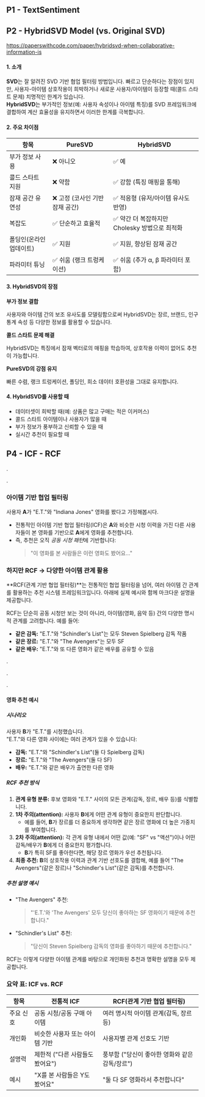﻿## P1 - TextSentiment


## P2 - HybridSVD Model (vs. Original SVD)

https://paperswithcode.com/paper/hybridsvd-when-collaborative-information-is

#### 1. 소개

**SVD**는 잘 알려진 SVD 기반 협업 필터링 방법입니다. 빠르고 단순하다는 장점이 있지만, 사용자-아이템 상호작용이 희박하거나 새로운 사용자/아이템이 등장할 때(콜드 스타트 문제) 치명적인 한계가 있습니다.  
**HybridSVD**는 부가적인 정보(예: 사용자 속성이나 아이템 특징)를 SVD 프레임워크에 결합하여 계산 효율성을 유지하면서 이러한 한계를 극복합니다.

#### 2. 주요 차이점

| 항목                       | PureSVD                                      | HybridSVD                                                      |
|---------------------------|----------------------------------------------|----------------------------------------------------------------|
| 부가 정보 사용             | ❌ 아니오                                     | ✅ 예                                                          |
| 콜드 스타트 지원           | ❌ 약함                                      | ✅ 강함 (특징 매핑을 통해)                                     |
| 잠재 공간 유연성           | ❌ 고정 (코사인 기반 잠재 공간)               | ✅ 적응형 (유저/아이템 유사도 반영)                            |
| 복잡도                    | ✅ 단순하고 효율적                            | ✅ 약간 더 복잡하지만 Cholesky 방법으로 최적화                  |
| 폴딩인(온라인 업데이트)    | ✅ 지원                                       | ✅ 지원, 향상된 잠재 공간                                      |
| 파라미터 튜닝              | ✅ 쉬움 (랭크 트렁케이션)                      | ✅ 쉬움 (추가 α, β 파라미터 포함)                              |


#### 3. HybridSVD의 장점

**부가 정보 결합**

사용자와 아이템 간의 보조 유사도를 모델링함으로써 HybridSVD는 장르, 브랜드, 인구통계 속성 등 다양한 정보를 활용할 수 있습니다.

**콜드 스타트 문제 해결**

HybridSVD는 특징에서 잠재 벡터로의 매핑을 학습하여, 상호작용 이력이 없어도 추천이 가능합니다.

**PureSVD의 강점 유지**

빠른 수렴, 랭크 트렁케이션, 폴딩인, 희소 데이터 호환성을 그대로 유지합니다.


#### 4. HybridSVD를 사용할 때

- 데이터셋이 희박할 때(예: 상품은 많고 구매는 적은 이커머스)
- 콜드 스타트 아이템이나 사용자가 많을 때
- 부가 정보가 풍부하고 신뢰할 수 있을 때
- 실시간 추천이 필요할 때



## P4 - ICF - RCF

.

.



###  아이템 기반 협업 필터링

사용자 **A**가 "E.T."와 "Indiana Jones" 영화를 봤다고 가정해봅시다.

- 전통적인 아이템 기반 협업 필터링(ICF)은 **A**와 비슷한 시청 이력을 가진 다른 사용자들이 본 영화를 기반으로 **A**에게 영화를 추천합니다.
- 즉, 추천은 오직 *공동 시청 패턴*에 기반합니다:
  > "이 영화를 본 사람들은 이런 영화도 봤어요..."


### 하지만 RCF -> 다양한 아이템 관계 활용

**RCF(관계 기반 협업 필터링)**는 전통적인 협업 필터링을 넘어, 여러 아이템 간 관계를 활용하는 추천 시스템 프레임워크입니다. 아래에 실제 예시와 함께 마크다운 설명을 제공합니다.

RCF는 단순히 공동 시청만 보는 것이 아니라, 아이템(영화, 음악 등) 간의 다양한 명시적 관계를 고려합니다. 예를 들어:

- **같은 감독:** "E.T."와 "Schindler's List"는 모두 Steven Spielberg 감독 작품
- **같은 장르:** "E.T."와 "The Avengers"는 모두 SF
- **같은 배우:** "E.T."와 또 다른 영화가 같은 배우를 공유할 수 있음


.

.

.


#### 영화 추천 예시



##### 시나리오

사용자 **B**가 "E.T."를 시청했습니다.  
"E.T."와 다른 영화 사이에는 여러 관계가 있을 수 있습니다:

- **감독:** "E.T."와 "Schindler's List"(둘 다 Spielberg 감독)
- **장르:** "E.T."와 "The Avengers"(둘 다 SF)
- **배우:** "E.T."와 같은 배우가 출연한 다른 영화

##### RCF 추천 방식

1. **관계 유형 분류:** 후보 영화와 "E.T." 사이의 모든 관계(감독, 장르, 배우 등)를 식별합니다.
2. **1차 주의(attention):** 사용자 **B**에게 어떤 관계 유형이 중요한지 판단합니다.
   - 예를 들어, **B**가 장르를 더 중요하게 생각하면 같은 장르 영화에 더 높은 가중치를 부여합니다.
3. **2차 주의(attention):** 각 관계 유형 내에서 어떤 값(예: "SF" vs "액션")이나 어떤 감독/배우가 **B**에게 더 중요한지 평가합니다.
   - **B**가 특히 SF를 좋아한다면, 해당 장르 영화가 우선 추천됩니다.
4. **최종 추천:** **B**의 상호작용 이력과 관계 기반 선호도를 결합해, 예를 들어 "The Avengers"(같은 장르)나 "Schindler's List"(같은 감독)를 추천합니다.

##### 추천 설명 예시

- "The Avengers" 추천:
  > "'E.T.'와 'The Avengers' 모두 당신이 좋아하는 SF 영화이기 때문에 추천합니다."
- "Schindler's List" 추천:
  > "당신이 Steven Spielberg 감독의 영화를 좋아하기 때문에 추천합니다."

RCF는 이렇게 다양한 아이템 관계를 바탕으로 개인화된 추천과 명확한 설명을 모두 제공합니다.

### 요약 표: ICF vs. RCF

| 항목                | 전통적 ICF                                   | RCF(관계 기반 협업 필터링)                       |
|---------------------|----------------------------------------------|--------------------------------------------------|
| 주요 신호           | 공동 시청/공동 구매 아이템                   | 여러 명시적 아이템 관계(감독, 장르 등)            |
| 개인화              | 비슷한 사용자 또는 아이템 기반                | 사용자별 관계 선호도 기반                        |
| 설명력              | 제한적 ("다른 사람들도 봤어요")               | 풍부함 ("당신이 좋아한 영화와 같은 감독/장르")    |
| 예시                | "X를 본 사람들은 Y도 봤어요"                  | "둘 다 SF 영화라서 추천합니다"                   |